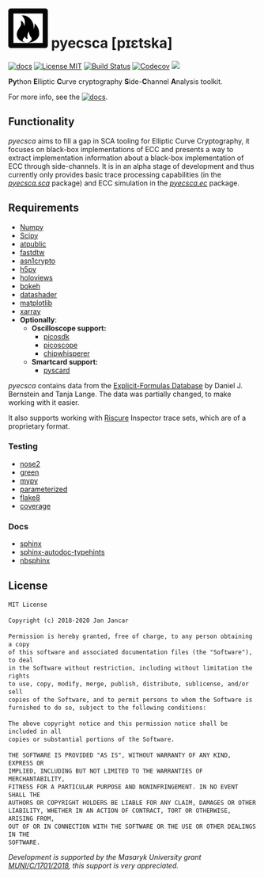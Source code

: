 # ![](docs/_static/logo_black_small.png) pyecsca [pɪɛtska]

[![docs](https://img.shields.io/badge/docs-neuromancer.sk-brightgreen.svg)](https://neuromancer.sk/pyecsca/)  [![License MIT ](https://img.shields.io/github/license/J08nY/pyecsca?color=brightgreen)](https://github.com/J08nY/pyecsca/blob/master/LICENSE) [![Build Status](https://travis-ci.com/J08nY/pyecsca.svg?branch=master)](https://travis-ci.com/J08nY/pyecsca) [![Codecov](https://img.shields.io/codecov/c/gh/J08nY/pyecsca?color=brightgreen&logo=codecov)](https://codecov.io/gh/J08nY/pyecsca) ![](https://img.shields.io/static/v1?label=mypy&message=No%20issues&color=brightgreen)

**Py**thon **E**lliptic **C**urve cryptography **S**ide-**C**hannel **A**nalysis toolkit.

For more info, see the [![docs](https://img.shields.io/badge/docs-neuromancer.sk-brightgreen.svg)](https://neuromancer.sk/pyecsca/).

## Functionality

*pyecsca* aims to fill a gap in SCA tooling for Elliptic Curve Cryptography, it focuses on
black-box implementations of ECC and presents a way to extract implementation information
about a black-box implementation of ECC through side-channels. It is in an alpha stage of development
and thus currently only provides basic trace processing capabilities (in the [*pyecsca.sca*](pyecsca/sca) package)
and ECC simulation in the [*pyecsca.ec*](pyecsca/ec) package.

## Requirements

 - [Numpy](https://www.numpy.org/)
 - [Scipy](https://www.scipy.org/)
 - [atpublic](https://public.readthedocs.io/)
 - [fastdtw](https://github.com/slaypni/fastdtw)
 - [asn1crypto](https://github.com/wbond/asn1crypto)
 - [h5py](https://www.h5py.org/)
 - [holoviews](https://holoviews.org)
 - [bokeh](https://bokeh.org)
 - [datashader](https://datashader.org)
 - [matplotlib](https://matplotlib.org/)
 - [xarray](https://xarray.pydata.org/en/stable/)
 - **Optionally**:
   - **Oscilloscope support:**
     - [picosdk](https://github.com/picotech/picosdk-python-wrappers/)
     - [picoscope](https://github.com/colinoflynn/pico-python)
     - [chipwhisperer](https://github.com/newaetech/chipwhisperer)
   - **Smartcard support:**
     - [pyscard](https://pyscard.sourceforge.io/)


*pyecsca* contains data from the [Explicit-Formulas Database](https://www.hyperelliptic.org/EFD/index.html) by Daniel J. Bernstein and Tanja Lange.
The data was partially changed, to make working with it easier.

It also supports working with [Riscure](https://www.riscure.com) Inspector trace sets, which are of a proprietary format.

### Testing

 - [nose2](https://nose2.readthedocs.io)
 - [green](https://github.com/CleanCut/green)
 - [mypy](http://mypy-lang.org/)
 - [parameterized](https://github.com/wolever/parameterized)
 - [flake8](https://flake8.pycqa.org/)
 - [coverage](https://coverage.readthedocs.io/)

### Docs

 - [sphinx](https://www.sphinx-doc.org/)
 - [sphinx-autodoc-typehints](https://pypi.org/project/sphinx-autodoc-typehints/)
 - [nbsphinx](https://nbsphinx.readthedocs.io/)


## License

    MIT License

    Copyright (c) 2018-2020 Jan Jancar
    
    Permission is hereby granted, free of charge, to any person obtaining a copy
    of this software and associated documentation files (the "Software"), to deal
    in the Software without restriction, including without limitation the rights
    to use, copy, modify, merge, publish, distribute, sublicense, and/or sell
    copies of the Software, and to permit persons to whom the Software is
    furnished to do so, subject to the following conditions:
    
    The above copyright notice and this permission notice shall be included in all
    copies or substantial portions of the Software.
    
    THE SOFTWARE IS PROVIDED "AS IS", WITHOUT WARRANTY OF ANY KIND, EXPRESS OR
    IMPLIED, INCLUDING BUT NOT LIMITED TO THE WARRANTIES OF MERCHANTABILITY,
    FITNESS FOR A PARTICULAR PURPOSE AND NONINFRINGEMENT. IN NO EVENT SHALL THE
    AUTHORS OR COPYRIGHT HOLDERS BE LIABLE FOR ANY CLAIM, DAMAGES OR OTHER
    LIABILITY, WHETHER IN AN ACTION OF CONTRACT, TORT OR OTHERWISE, ARISING FROM,
    OUT OF OR IN CONNECTION WITH THE SOFTWARE OR THE USE OR OTHER DEALINGS IN THE
    SOFTWARE.
    

*Development is supported by the Masaryk University grant [MUNI/C/1701/2018](https://www.muni.cz/en/research/projects/46834),
this support is very appreciated.*